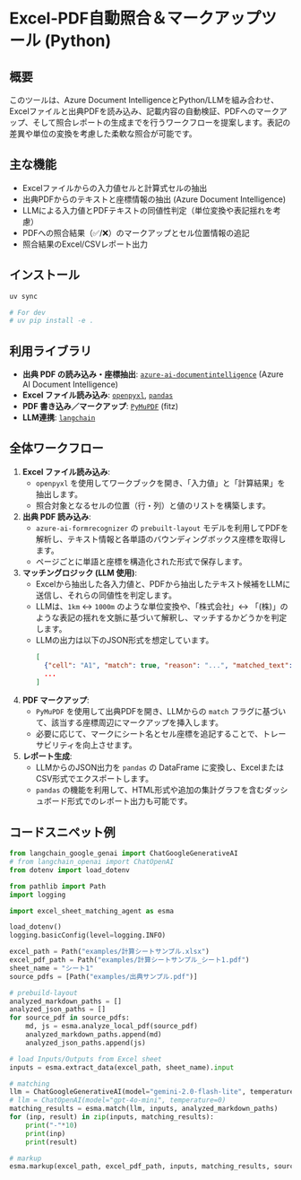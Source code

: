 # Excel-PDF自動照合＆マークアップツール (Python)

## 概要

このツールは、Azure Document IntelligenceとPython/LLMを組み合わせ、Excelファイルと出典PDFを読み込み、記載内容の自動検証、PDFへのマークアップ、そして照合レポートの生成までを行うワークフローを提案します。表記の差異や単位の変換を考慮した柔軟な照合が可能です。

## 主な機能

- Excelファイルからの入力値セルと計算式セルの抽出
- 出典PDFからのテキストと座標情報の抽出 (Azure Document Intelligence)
- LLMによる入力値とPDFテキストの同値性判定（単位変換や表記揺れを考慮）
- PDFへの照合結果（✅/❌）のマークアップとセル位置情報の追記
- 照合結果のExcel/CSVレポート出力

## インストール
```bash
uv sync

# For dev
# uv pip install -e .
```

## 利用ライブラリ

- **出典 PDF の読み込み・座標抽出**: [`azure-ai-documentintelligence`](https://pypi.org/project/azure-ai-documentintelligence/) (Azure AI Document Intelligence)
- **Excel ファイル読み込み**: [`openpyxl`](https://pypi.org/project/openpyxl/), [`pandas`](https://pypi.org/project/pandas/)
- **PDF 書き込み／マークアップ**: [`PyMuPDF`](https://pypi.org/project/PyMuPDF/) (fitz)
- **LLM連携**: [`langchain`](https://pypi.org/project/langchain/)

## 全体ワークフロー

1.  **Excel ファイル読み込み**:
    - `openpyxl` を使用してワークブックを開き、「入力値」と「計算結果」を抽出します。
    - 照合対象となるセルの位置（行・列）と値のリストを構築します。
2.  **出典 PDF 読み込み**:
    - `azure-ai-formrecognizer` の `prebuilt-layout` モデルを利用してPDFを解析し、テキスト情報と各単語のバウンディングボックス座標を取得します。
    - ページごとに単語と座標を構造化された形式で保存します。
3.  **マッチングロジック (LLM 使用)**:
    - Excelから抽出した各入力値と、PDFから抽出したテキスト候補をLLMに送信し、それらの同値性を判定します。
    - LLMは、`1km` ↔️ `1000m` のような単位変換や、「株式会社」↔️ 「(株)」のような表記の揺れを文脈に基づいて解釈し、マッチするかどうかを判定します。
    - LLMの出力は以下のJSON形式を想定しています。
        ```json
        [
          {"cell": "A1", "match": true, "reason": "...", "matched_text": "...", "source_path": "..."},
          ...
        ]
        ```
4.  **PDF マークアップ**:
    - `PyMuPDF` を使用して出典PDFを開き、LLMからの `match` フラグに基づいて、該当する座標周辺にマークアップを挿入します。
    - 必要に応じて、マークにシート名とセル座標を追記することで、トレーサビリティを向上させます。
5.  **レポート生成**:
    - LLMからのJSON出力を `pandas` の DataFrame に変換し、ExcelまたはCSV形式でエクスポートします。
    - `pandas` の機能を利用して、HTML形式や追加の集計グラフを含むダッシュボード形式でのレポート出力も可能です。

## コードスニペット例

```python:main.py
from langchain_google_genai import ChatGoogleGenerativeAI
# from langchain_openai import ChatOpenAI
from dotenv import load_dotenv

from pathlib import Path
import logging

import excel_sheet_matching_agent as esma

load_dotenv()
logging.basicConfig(level=logging.INFO)

excel_path = Path("examples/計算シートサンプル.xlsx")
excel_pdf_path = Path("examples/計算シートサンプル_シート1.pdf")
sheet_name = "シート1"
source_pdfs = [Path("examples/出典サンプル.pdf")]

# prebuild-layout
analyzed_markdown_paths = []
analyzed_json_paths = []
for source_pdf in source_pdfs:
    md, js = esma.analyze_local_pdf(source_pdf)
    analyzed_markdown_paths.append(md)
    analyzed_json_paths.append(js)

# load Inputs/Outputs from Excel sheet
inputs = esma.extract_data(excel_path, sheet_name).input

# matching
llm = ChatGoogleGenerativeAI(model="gemini-2.0-flash-lite", temperature=0)
# llm = ChatOpenAI(model="gpt-4o-mini", temperature=0)
matching_results = esma.match(llm, inputs, analyzed_markdown_paths)
for (inp, result) in zip(inputs, matching_results):
    print("-"*10)
    print(inp)
    print(result)

# markup
esma.markup(excel_path, excel_pdf_path, inputs, matching_results, source_pdfs, analyzed_json_paths)
```